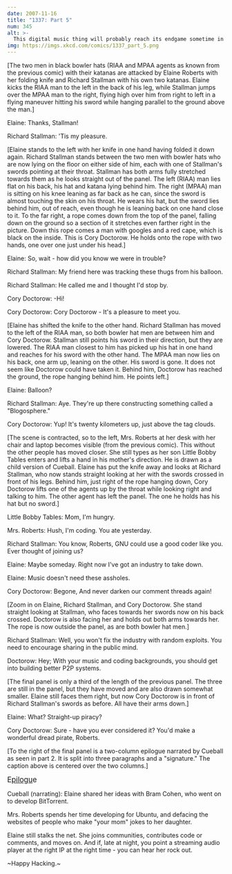 ```yaml
---
date: 2007-11-16
title: "1337: Part 5"
num: 345
alt: >-
  This digital music thing will probably reach its endgame sometime in the next decade or so. These are very exciting times.
img: https://imgs.xkcd.com/comics/1337_part_5.png
---
```

[The two men in black bowler hats (RIAA and MPAA agents as known from the previous comic) with their katanas are attacked by Elaine Roberts with her folding knife and Richard Stallman with his own two katanas. Elaine kicks the RIAA man to the left in the back of his leg, while Stallman jumps over the MPAA man to the right, flying high over him from right to left in a flying maneuver hitting his sword while hanging parallel to the ground above the man.]

Elaine: Thanks, Stallman!

Richard Stallman: 'Tis my pleasure.

[Elaine stands to the left with her knife in one hand having folded it down again. Richard Stallman stands between the two men with bowler hats who are now lying on the floor on either side of him, each with one of Stallman's swords pointing at their throat. Stallman has both arms fully stretched towards them as he looks straight out of the panel. The left (RIAA) man lies flat on his back, his hat and katana lying behind him. The right (MPAA) man is sitting on his knee leaning as far back as he can, since the sword is almost touching the skin on his throat. He wears his hat, but the sword lies behind him, out of reach, even though he is leaning back on one hand close to it. To the far right, a rope comes down from the top of the panel, falling down on the ground so a section of it stretches even farther right in the picture. Down this rope comes a man with googles and a red cape, which is black on the inside. This is Cory Doctorow. He holds onto the rope with two hands, one over one just under his head.]

Elaine: So, wait - how did you know we were in trouble?

Richard Stallman: My friend here was tracking these thugs from his balloon.

Richard Stallman: He called me and I thought I'd stop by.

Cory Doctorow: -Hi!

Cory Doctorow: Cory Doctorow - It's a pleasure to meet you.

[Elaine has shifted the knife to the other hand. Richard Stallman has moved to the left of the RIAA man, so both bowler hat men are between him and Cory Doctorow. Stallman still points his sword in their direction, but they are lowered. The RIAA man closest to him has picked up his hat in one hand and reaches for his sword with the other hand. The MPAA man now lies on his back, one arm up, leaning on the other. His sword is gone. It does not seem like Doctorow could have taken it. Behind him, Doctorow has reached the ground, the rope hanging behind him. He points left.]

Elaine: Balloon?

Richard Stallman: Aye. They're up there constructing something called a "Blogosphere."

Cory Doctorow: Yup! It's twenty kilometers up, just above the tag clouds.

[The scene is contracted, so to the left, Mrs. Roberts at her desk with her chair and laptop becomes visible (from the previous comic). This without the other people has moved closer. She still types as her son Little Bobby Tables enters and lifts a hand in his mother's direction. He is drawn as a child version of Cueball. Elaine has put the knife away and looks at Richard Stallman, who now stands straight looking at her with the swords crossed in front of his legs. Behind him, just right of the rope hanging down, Cory Doctorow lifts one of the agents up by the throat while looking right and talking to him. The other agent has left the panel. The one he holds has his hat but no sword.]

Little Bobby Tables: Mom, I'm hungry.

Mrs. Roberts: Hush, I'm coding. You ate yesterday.

Richard Stallman: You know, Roberts, GNU could use a good coder like you. Ever thought of joining us?

Elaine: Maybe someday. Right now I've got an industry to take down.

Elaine: Music doesn't need these assholes.

Cory Doctorow: Begone, And never darken our comment threads again!

[Zoom in on Elaine, Richard Stallman, and Cory Doctorow. She stand straight looking at Stallman, who faces towards her swords now on his back crossed. Doctorow is also facing her and holds out both arms towards her. The rope is now outside the panel, as are both bowler hat men.]

Richard Stallman: Well, you won't fix the industry with random exploits. You need to encourage sharing in the public mind.

Doctorow: Hey; With your music and coding backgrounds, you should get into building better P2P systems.

[The final panel is only a third of the length of the previous panel. The three are still in the panel, but they have moved and are also drawn somewhat smaller. Elaine still faces them right, but now Cory Doctorow is in front of Richard Stallman's swords as before. All have their arms down.]

Elaine: What? Straight-up piracy?

Cory Doctorow: Sure - have you ever considered it? You'd make a wonderful dread pirate, Roberts.

[To the right of the final panel is a two-column epilogue narrated by Cueball as seen in part 2. It is split into three paragraphs and a "signature." The caption above is centered over the two columns.]

<big>E<u>pilogu</u>e</big>

Cueball (narrating): Elaine shared her ideas with Bram Cohen, who went on to develop BitTorrent.

 Mrs. Roberts spends her time developing for Ubuntu, and defacing the websites of people who make "your mom" jokes to her daughter.

 Elaine still stalks the net. She joins communities, contributes code or comments, and moves on. And if, late at night, you point a streaming audio player at the right IP at the right time - you can hear her rock out.

 ~Happy Hacking.~